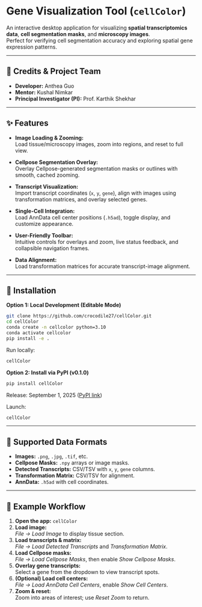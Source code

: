 # Gene Visualization Tool (`cellColor`)

An interactive desktop application for visualizing **spatial transcriptomics data**, **cell segmentation masks**, and **microscopy images**.  
Perfect for verifying cell segmentation accuracy and exploring spatial gene expression patterns.

---

## 👥 Credits & Project Team

- **Developer:** Anthea Guo  
- **Mentor:** Kushal Nimkar  
- **Principal Investigator (PI):** Prof. Karthik Shekhar

---

## ✨ Features

- **Image Loading & Zooming:**  
  Load tissue/microscopy images, zoom into regions, and reset to full view.

- **Cellpose Segmentation Overlay:**  
  Overlay Cellpose-generated segmentation masks or outlines with smooth, cached zooming.

- **Transcript Visualization:**  
  Import transcript coordinates (`x`, `y`, `gene`), align with images using transformation matrices, and overlay selected genes.

- **Single-Cell Integration:**  
  Load AnnData cell center positions (`.h5ad`), toggle display, and customize appearance.

- **User-Friendly Toolbar:**  
  Intuitive controls for overlays and zoom, live status feedback, and collapsible navigation frames.

- **Data Alignment:**  
  Load transformation matrices for accurate transcript-image alignment.

---

## 🚀 Installation

**Option 1: Local Development (Editable Mode)**

```bash
git clone https://github.com/crocodile27/cellColor.git
cd cellColor
conda create -n cellcolor python=3.10
conda activate cellcolor
pip install -e .
```
Run locally:
```bash
cellColor
```

**Option 2: Install via PyPI (v0.1.0)**

```bash
pip install cellColor
```
Release: September 1, 2025 ([PyPI link](https://pypi.org/project/cellColor/0.1.0/))

Launch:
```bash
cellColor
```

---

## 📂 Supported Data Formats

- **Images:** `.png`, `.jpg`, `.tif`, etc.
- **Cellpose Masks:** `.npy` arrays or image masks.
- **Detected Transcripts:** CSV/TSV with `x`, `y`, `gene` columns.
- **Transformation Matrix:** CSV/TSV for alignment.
- **AnnData:** `.h5ad` with cell coordinates.

---

## 🧪 Example Workflow

1. **Open the app:** `cellColor`
2. **Load image:**  
   *File → Load Image* to display tissue section.
3. **Load transcripts & matrix:**  
   *File → Load Detected Transcripts* and *Transformation Matrix*.
4. **Load Cellpose masks:**  
   *File → Load Cellpose Masks*, then enable *Show Cellpose Masks*.
5. **Overlay gene transcripts:**  
   Select a gene from the dropdown to view transcript spots.
6. **(Optional) Load cell centers:**  
   *File → Load AnnData Cell Centers*, enable *Show Cell Centers*.
7. **Zoom & reset:**  
   Zoom into areas of interest; use *Reset Zoom* to return.

